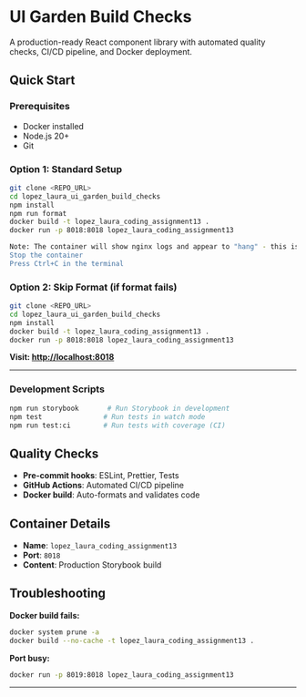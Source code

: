 # UI Garden Build Checks

A production-ready React component library with automated quality checks, CI/CD pipeline, and Docker deployment.

## **Quick Start**

### **Prerequisites**
- Docker installed
- Node.js 20+
- Git

### **Option 1: Standard Setup**
```bash
git clone <REPO_URL>
cd lopez_laura_ui_garden_build_checks
npm install
npm run format
docker build -t lopez_laura_coding_assignment13 .
docker run -p 8018:8018 lopez_laura_coding_assignment13

Note: The container will show nginx logs and appear to "hang" - this is normal! It's running successfully.
Stop the container
Press Ctrl+C in the terminal
```

### **Option 2: Skip Format (if format fails)**
```bash
git clone <REPO_URL>
cd lopez_laura_ui_garden_build_checks
npm install
docker build -t lopez_laura_coding_assignment13 .
docker run -p 8018:8018 lopez_laura_coding_assignment13
```

**Visit: [http://localhost:8018](http://localhost:8018)**

---
### **Development Scripts**
```bash
npm run storybook       # Run Storybook in development
npm test               # Run tests in watch mode
npm run test:ci        # Run tests with coverage (CI)
```

## **Quality Checks**

- **Pre-commit hooks**: ESLint, Prettier, Tests
- **GitHub Actions**: Automated CI/CD pipeline
- **Docker build**: Auto-formats and validates code

## **Container Details**

- **Name**: `lopez_laura_coding_assignment13`
- **Port**: `8018`
- **Content**: Production Storybook build

## **Troubleshooting**


**Docker build fails:**
```bash
docker system prune -a
docker build --no-cache -t lopez_laura_coding_assignment13 .
```

**Port busy:**
```bash
docker run -p 8019:8018 lopez_laura_coding_assignment13
```
---